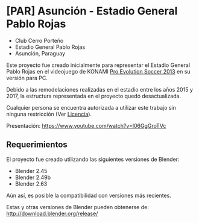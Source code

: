 # [PAR] Asunción - Estadio General Pablo Rojas
- Club Cerro Porteño
- Estadio General Pablo Rojas
- Asunción, Paraguay

Este proyecto fue creado inicialmente para representar el Estadio General Pablo Rojas en el videojuego de KONAMI [Pro Evolution Soccer 2013](https://www.konami.com/games/ca/en/products/pes2013/) en su versión para PC.

Debido a las remodelaciones realizadas en el estadio entre los años 2015 y 2017, la estructura representada en el proyecto quedó desactualizada.

Cualquier persona se encuentra autorizada a utilizar este trabajo sin ninguna restricción (Ver [Licencia](/LICENSE)).

Presentación: https://www.youtube.com/watch?v=I06GgGroTVc

## Requerimientos
El proyecto fue creado utilizando las siguientes versiones de Blender:

- Blender 2.45
- Blender 2.49b
- Blender 2.63

Aún así, es posible la compatibilidad con versiones más recientes.

Estas y otras versiones de Blender pueden obtenerse de: http://download.blender.org/release/
